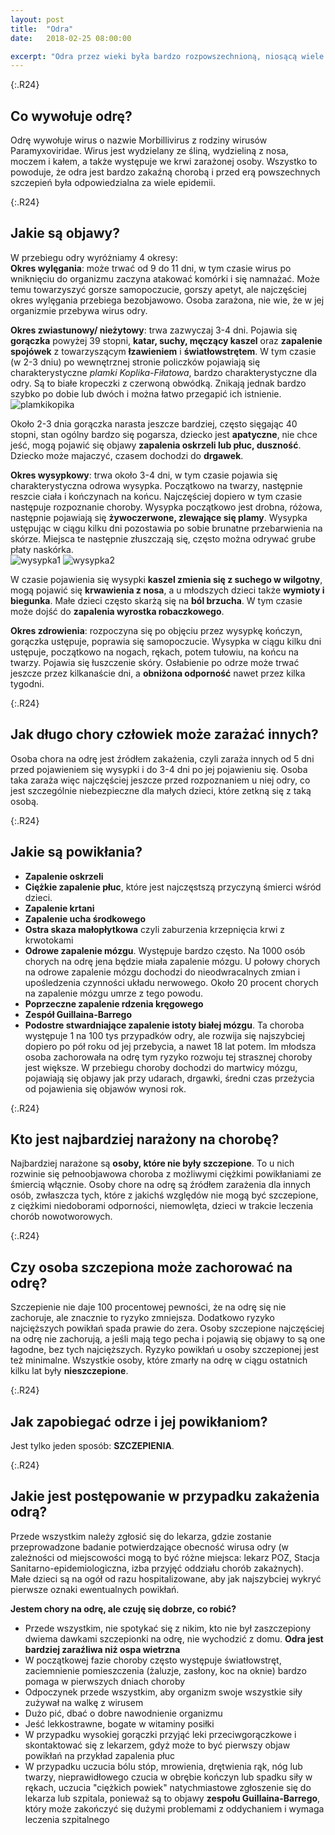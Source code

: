 ```yaml
---
layout: post
title:  "Odra"
date:   2018-02-25 08:00:00

excerpt: "Odra przez wieki była bardzo rozpowszechnioną, niosącą wiele powikłań chorobą zakaźną. Dzięki szczepieniom ilość zachorowań bardzo spadła, a nawet jeśli ktoś miał pecha i zachorował to kończyło się to na przykrej wysypce i gorszym samopoczuciu. Teraz odra POWRACA. Wszystko za sprawą  ruchów antyszczepionkowych i mody na nieszczepienie. Jeśli nie chcesz szczepić dziecka to bądź świadom na co je narażasz i na co narażasz inne dzieci, które szczepione być nie mogą."
---
```


{:.R24}
## Co wywołuje odrę?

Odrę wywołuje wirus o nazwie Morbillivirus z rodziny wirusów Paramyxoviridae. Wirus jest wydzielany ze śliną, wydzieliną z nosa, moczem i kałem, a także występuje we krwi zarażonej osoby. Wszystko to powoduje, że odra jest bardzo zakaźną chorobą i przed erą powszechnych szczepień była odpowiedzialna za wiele epidemii.

{:.R24}
## Jakie są objawy?

W przebiegu odry wyróżniamy 4 okresy:  
**Okres wylęgania**: może trwać od 9 do 11 dni, w tym czasie wirus po wniknięciu do organizmu zaczyna atakować komórki i się namnażać. Może temu towarzyszyć gorsze samopoczucie, gorszy apetyt, ale najczęściej okres wylęgania przebiega bezobjawowo. Osoba zarażona, nie wie, że w jej organizmie przebywa wirus odry.  

**Okres zwiastunowy/ nieżytowy**: trwa zazwyczaj 3-4 dni. Pojawia się **gorączka** powyżej 39 stopni, **katar, suchy, męczący kaszel** oraz **zapalenie spojówek** z towarzyszącym **łzawieniem** i **światłowstrętem**. W tym czasie (w 2-3 dniu) po wewnętrznej stronie policzków pojawiają się charakterystyczne *plamki Koplika-Fiłatowa*, bardzo charakterystyczne dla odry. Są to białe kropeczki z czerwoną obwódką. Znikają jednak bardzo szybko po dobie lub dwóch i można łatwo przegapić ich istnienie.  
![plamkikopika](/png/plamkikoplika.jpg)

Około 2-3 dnia gorączka narasta jeszcze bardziej, często sięgając 40 stopni, stan ogólny bardzo się pogarsza, dziecko jest **apatyczne**, nie chce jeść, mogą pojawić się objawy **zapalenia oskrzeli lub płuc, duszność**. Dziecko może majaczyć, czasem dochodzi do **drgawek**.

**Okres wysypkowy**: trwa około 3-4 dni, w tym czasie pojawia się charakterystyczna odrowa wysypka. Początkowo na twarzy, następnie reszcie ciała i kończynach na końcu. Najczęściej dopiero w tym czasie następuje rozpoznanie choroby. Wysypka początkowo jest drobna, różowa, następnie pojawiają się **żywoczerwone, zlewające się plamy**. Wysypka ustępując w ciągu kilku dni pozostawia po sobie brunatne przebarwienia na skórze. Miejsca te następnie złuszczają się, często można odrywać grube płaty naskórka.  
![wysypka1](/png/odrawys.png)
![wysypka2](/png/odrawysypka.jpg)

W czasie pojawienia się wysypki **kaszel zmienia się z suchego w wilgotny**, mogą pojawić się **krwawienia z nosa**, a u młodszych dzieci także **wymioty i biegunka**. Małe dzieci często skarżą się na **ból brzucha**. W tym czasie może dojść do **zapalenia wyrostka robaczkowego**.   

**Okres zdrowienia**: rozpoczyna się po objęciu przez wysypkę kończyn, gorączka ustępuje, poprawia się samopoczucie. Wysypka w ciągu kilku dni ustępuje, początkowo na nogach, rękach, potem tułowiu, na końcu na twarzy. Pojawia się łuszczenie skóry. Osłabienie po odrze może trwać jeszcze przez kilkanaście dni, a **obniżona odporność** nawet przez kilka tygodni.

{:.R24}
## Jak długo chory człowiek może zarażać innych?

Osoba chora na odrę jest źródłem zakażenia, czyli zaraża innych od 5 dni przed pojawieniem się wysypki i do 3-4 dni po jej pojawieniu się. Osoba taka zaraża więc najczęściej jeszcze przed rozpoznaniem u niej odry, co jest szczególnie niebezpieczne dla małych dzieci, które zetkną się z taką osobą.

{:.R24}
## Jakie są powikłania?

- **Zapalenie oskrzeli**  
- **Ciężkie zapalenie płuc**, które jest najczęstszą przyczyną śmierci wśród dzieci.  
- **Zapalenie krtani**  
- **Zapalenie ucha środkowego**  
- **Ostra skaza małopłytkowa** czyli zaburzenia krzepnięcia krwi z krwotokami  
- **Odrowe zapalenie mózgu**. Występuje bardzo często. Na 1000 osób chorych na odrę jena będzie miała zapalenie mózgu. U połowy chorych na odrowe zapalenie mózgu dochodzi do nieodwracalnych zmian i upośledzenia czynności układu nerwowego. Około 20 procent chorych na zapalenie mózgu umrze z tego powodu.  
- **Poprzeczne zapalenie rdzenia kręgowego**  
- **Zespół Guillaina-Barrego**  
- **Podostre stwardniające zapalenie istoty białej mózgu**. Ta choroba występuje 1 na 100 tys przypadków odry, ale rozwija się najszybciej dopiero po pół roku od jej przebycia, a nawet 18 lat potem. Im młodsza osoba zachorowała na odrę tym ryzyko rozwoju tej strasznej choroby jest większe. W przebiegu choroby dochodzi do martwicy mózgu, pojawiają się objawy jak przy udarach, drgawki, średni czas przeżycia od pojawienia się objawów wynosi rok.  

{:.R24}
## Kto jest najbardziej narażony na chorobę?

Najbardziej narażone są **osoby, które nie były szczepione**. To u nich rozwinie się pełnoobjawowa choroba z możliwymi ciężkimi powikłaniami ze śmiercią włącznie. Osoby chore na odrę są źródłem zarażenia dla innych osób, zwłaszcza tych, które z jakichś względów nie mogą być szczepione, z ciężkimi niedoborami odporności, niemowlęta, dzieci w trakcie leczenia chorób nowotworowych.  

{:.R24}
## Czy osoba szczepiona może zachorować na odrę?

Szczepienie nie daje 100 procentowej pewności, że na odrę się nie zachoruje, ale znacznie to ryzyko zmniejsza. Dodatkowo ryzyko najcięższych powikłań spada prawie do zera. Osoby szczepione najczęściej na odrę nie zachorują, a jeśli mają tego pecha i pojawią się objawy to są one łagodne, bez tych najcięższych. Ryzyko powikłań u osoby szczepionej jest też minimalne. Wszystkie osoby, które zmarły na odrę w ciągu ostatnich kilku lat były **nieszczepione**.

{:.R24}
## Jak zapobiegać odrze i jej powikłaniom?

Jest tylko jeden sposób: **SZCZEPIENIA**. 

{:.R24}
## Jakie jest postępowanie w przypadku zakażenia odrą?

Przede wszystkim należy zgłosić się do lekarza, gdzie zostanie przeprowadzone badanie potwierdzające obecność wirusa odry (w zależności od miejscowości mogą to być różne miejsca: lekarz POZ, Stacja Sanitarno-epidemiologiczna, izba przyjęć oddziału chorób zakażnych). Małe dzieci są na ogół od razu hospitalizowane, aby jak najszybciej wykryć pierwsze oznaki ewentualnych powikłań.

**Jestem chory na odrę, ale czuję się dobrze, co robić?**  

 - Przede wszystkim, nie spotykać się z nikim, kto nie był zaszczepiony dwiema dawkami szczepionki na odrę, nie wychodzić z domu. **Odra jest bardziej zaraźliwa niż ospa wietrzna**  
 - W początkowej fazie choroby często występuje światłowstręt, zaciemnienie pomieszczenia (żaluzje, zasłony, koc na oknie) bardzo pomaga w pierwszych dniach choroby  
 - Odpoczynek przede wszystkim, aby organizm swoje wszystkie siły zużywał na walkę z wirusem  
 - Dużo pić, dbać o dobre nawodnienie organizmu  
 - Jeść lekkostrawne, bogate w witaminy posiłki  
 - W przypadku wysokiej gorączki przyjąć leki przeciwgorączkowe i skontaktować się z lekarzem, gdyż może to być pierwszy objaw powikłań na przykład zapalenia płuc  
 - W przypadku uczucia bólu stóp, mrowienia, drętwienia rąk, nóg lub twarzy, nieprawidłowego czucia w obrębie kończyn lub spadku siły w rękach, uczucia "ciężkich powiek" natychmiastowe zgłoszenie się do lekarza lub szpitala, ponieważ są to objawy **zespołu Guillaina-Barrego**, który może zakończyć się dużymi problemami z oddychaniem i wymaga leczenia szpitalnego   
 
